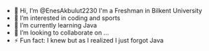 - 👋 Hi, I’m @EnesAkbulut2230 I'm a Freshman in Bilkent University
- 👀 I’m interested in coding and sports
- 🌱 I’m currently learning Java
- 💞️ I’m looking to collaborate on ...
- ⚡ Fun fact: I knew but as I realized I just forgot Java

<!---
EnesAkbulut2230/EnesAkbulut2230 is a ✨ special ✨ repository because its `README.md` (this file) appears on your GitHub profile.
You can click the Preview link to take a look at your changes.
--->
